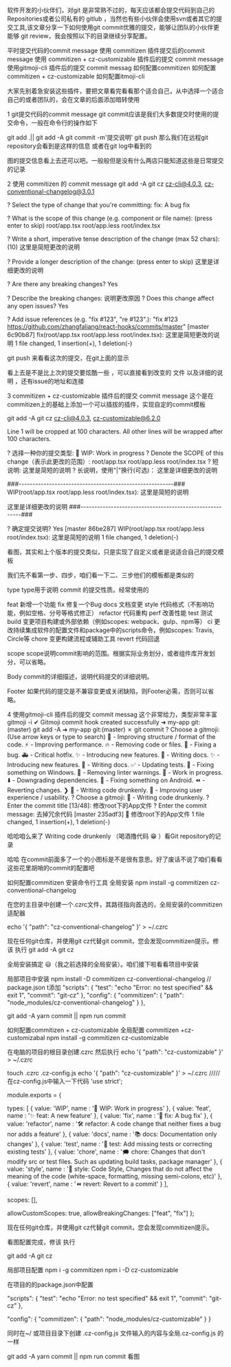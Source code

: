 软件开发的小伙伴们，对git 是非常熟不过的，每天应该都会提交代码到自己的 Repositories或者公司私有的 gitlub ，当然也有些小伙伴会使用svn或者其它的提交工具,该文章分享一下如何使用git commit优雅的提交，能够让团队的小伙伴更能够 git review，我会按照以下的目录继续分享配置。

平时提交代码的commit message
使用 commitizen 插件提交后的commit message
使用 commitizen + cz-customizable 插件后的提交 commit message
使用gitmoji-cli 插件后的提交 commit messag
如何配置commitizen
如何配置commitizen + cz-customizable
如何配置itmoji-cli


大家先别着急安装这些插件，要把文章看完看看那个适合自己，从中选择一个适合自己的或者团队的，会在文章的后面添加暗转使用

1 git提交代码的commit message
git commit应该是我们大多数提交时使用的提交命令，一般在命令行的操作如下

git add .|| git add -A
git commit -m'提交说明'
git push 
那么我们在远程git  repository会看到是这样的信息 或者在git log中看到的 

图的提交信息看上去还可以吧。一般般但是没有什么两店只能知道这些是日常提交的记录



2 使用 commitizen 的 commit message
git add -A
git  cz
cz-cli@4.0.3, cz-conventional-changelog@3.0.1

? Select the type of change that you're committing: fix:         A bug fix

? What is the scope of this change (e.g. component or file name): (press enter to skip) root/app.tsx root/app.less root/index.tsx

? Write a short, imperative tense description of the change (max 52 chars):
 (10) 这里是简短更改的说明

? Provide a longer description of the change: (press enter to skip)
 这里是详细更改的说明

? Are there any breaking changes? Yes

? Describe the breaking changes:
 说明更改原因
? Does this change affect any open issues? Yes

? Add issue references (e.g. "fix #123", "re #123".):
 "fix #123 https://github.com/zhangfaliang/react-hooks/commits/master"
[master 6c90b87] fix(root/app.tsx root/app.less root/index.tsx): 这里是简短更改的说明
 1 file changed, 1 insertion(+), 1 deletion(-)

git push
来看看这次的提交，在git上面的显示



看上去是不是比上次的提交要炫酷一些 ，可以直接看到改变的 文件 以及详细的说明 ，还有issue的地址和连接 



3 commitizen + cz-customizable 插件后的提交 commit message
这个是在commitizen上的基础上添加一个可以插拔的插件，实现自定的commit模板

git add -A
git cz
cz-cli@4.0.3, cz-customizable@6.2.0



Line 1 will be cropped at 100 characters. All other lines will be wrapped after 100 characters.

? 选择一种你的提交类型: 💪  WIP:      Work in progress
? Denote the SCOPE of this change（表示此更改的范围）: root/app.tsx root/app.less root/index.tsx
? 短说明:
 这里是简短的说明
? 长说明，使用"|"换行(可选)：
 这里是详细更改的说明

###--------------------------------------------------------###
WIP(root/app.tsx root/app.less root/index.tsx): 这里是简短的说明

这里是详细更改的说明
###--------------------------------------------------------###

? 确定提交说明? Yes
[master 86be287] WIP(root/app.tsx root/app.less root/index.tsx): 这里是简短的说明
 1 file changed, 1 deletion(-)


看图，其实和上个版本的提交类似，只是实现了自定义或者是说适合自己的提交模板





我们先不看第一步、四步，咱们看一下二、三步他们的模板都是类似的

type
type用于说明 commit 的提交性质。经常使用的

feat 新增一个功能 
fix 修复一个Bug docs 文档变更
style 代码格式（不影响功能，例如空格、分号等格式修正） 
 refactor 代码重构 
 perf 改善性能
 test 测试 
 build 变更项目构建或外部依赖（例如scopes: webpack、gulp、npm等） 
 ci 更改持续集成软件的配置文件和package中的scripts命令，例如scopes: Travis, Circle等 
 chore 变更构建流程或辅助工具 revert 代码回退

scope
scope说明commit影响的范围。根据实际业务划分，或者组件库开发划分，可以省略。

Body
commit的详细描述，说明代码提交的详细说明。

Footer
如果代码的提交是不兼容变更或关闭缺陷，则Footer必需，否则可以省略。



4 使用gitmoji-cli 插件后的提交 commit messag 这个非常给力，类型非常丰富
 gitmoji -i
✔ Gitmoji commit hook created successfully
➜  my-app git:(master) git add -A
➜  my-app git:(master) ✗ git commit
? Choose a gitmoji: (Use arrow keys or type to search)
  🎨  - Improving structure / format of the code.
  ⚡️  - Improving performance.
  🔥  - Removing code or files.
  🐛  - Fixing a bug.
  🚑  - Critical hotfix.
  ✨  - Introducing new features.
  📝  - Writing docs.
 ✨  - Introducing new features.
  📝  - Writing docs.
  ✅  - Updating tests.
  🏁  - Fixing something on Windows.
  🚨  - Removing linter warnings.
  🚧  - Work in progress.
  ⬇️  - Downgrading dependencies.
  🤖  - Fixing something on Android.
  ⏪  - Reverting changes.
❯ 🍻  - Writing code drunkenly.
  🚸  - Improving user experience / usability.
? Choose a gitmoji: 🍻  - Writing code drunkenly.
? Enter the commit title [13/48]: 修改root下的App文件
? Enter the commit message: 去掉冗余代码
[master 235adf3] :beers: 修改root下的App文件
 1 file changed, 1 insertion(+), 1 deletion(-)


哈哈咱么来了  Writing code drunkenly （喝酒撸代码 😁 ）看Git repository的记录





哈哈 在commit前面多了一个的小图标是不是很有意思。好了废话不说了咱们看看这些花里胡哨的commit的配置吧

如何配置commitizen
安装命令行工具
全局安装
npm install -g commitizen cz-conventional-changelog


在您的主目录中创建一个.czrc文件，其路径指向首选的，全局安装的commitizen适配器

echo '{ "path": "cz-conventional-changelog" }' > ~/.czrc


现在任何git仓库，并使用git cz代替git commit，您会发现commitizen提示。修该 执行
git add -A
git cz


全局安装搞定  😃（我之前选择的全局安装）。咱们接下啦看看项目中安装



局部项目中安装 
npm install -D commitizen cz-conventional-changelog 
// package.json t添加
  "scripts": {
    "test": "echo \"Error: no test specified\" && exit 1",
    "commit": "git-cz"
  },
  "config": {
    "commitizen": {
      "path": "node_modules/cz-conventional-changelog"
    }
  },

 
git add -A
yarn commit || npm run commit




如何配置commitizen + cz-customizable
全局配置 commitizen +cz-customizabal
npm install -g commitizen cz-customizable


在电脑的项目的根目录创建.czrc 然后执行 echo '{ "path": "cz-customizable" }' > ~/.czrc



touch .czrc .cz-config.js 
echo '{ "path": "cz-customizable" }' > ~/.czrc
/////在cz-config.js中输入一下代码
'use strict';

module.exports = {

  types: [
    {
      value: 'WIP',
      name : '💪  WIP:      Work in progress'
    },
    {
      value: 'feat',
      name : '✨  feat:     A new feature'
    },
    {
      value: 'fix',
      name : '🐞  fix:      A bug fix'
    },
    {
      value: 'refactor',
      name : '🛠  refactor: A code change that neither fixes a bug nor adds a feature'
    },
    {
      value: 'docs',
      name : '📚  docs:     Documentation only changes'
    },
    {
      value: 'test',
      name : '🏁  test:     Add missing tests or correcting existing tests'
    },
    {
      value: 'chore',
      name : '🗯  chore:    Changes that don\'t modify src or test files. Such as updating build tasks, package manager'
    },
    {
      value: 'style',
      name : '💅  style:    Code Style, Changes that do not affect the meaning of the code (white-space, formatting, missing semi-colons, etc)'
    },
    {
      value: 'revert',
      name : '⏪  revert:   Revert to a commit'
    }
  ],

  scopes: [],

  allowCustomScopes: true,
  allowBreakingChanges: ["feat", "fix"]
};

现在任何git仓库，并使用git cz代替git commit，您会发现commitizen提示。

看图配置完成，修该 执行

git add -A
git  cz



局部项目配置
npm i -g commitizen
npm i -D cz-customizable


在项目的的package.json中配置  


 "scripts": {
    "test": "echo \"Error: no test specified\" && exit 1",
    "commit": "git-cz"
  },

"config": {
    "commitizen": {
      "path": "node_modules/cz-customizable"
    }
  }


同时在~/ 或项目目录下创建 .cz-config.js 文件输入的内容与全局.cz-config.js 的一样

git add -A
yarn commit || npm run commit
看图

